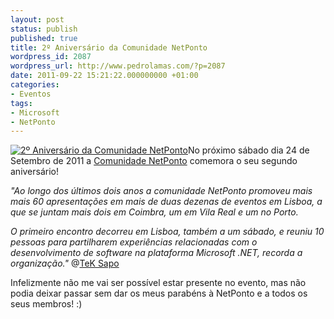 ```yaml
---
layout: post
status: publish
published: true
title: 2º Aniversário da Comunidade NetPonto
wordpress_id: 2087
wordpress_url: http://www.pedrolamas.com/?p=2087
date: 2011-09-22 15:21:22.000000000 +01:00
categories:
- Eventos
tags:
- Microsoft
- NetPonto
---
```

[![](/wp-content/uploads/2011/09/2º-Aniversário-da-Comunidade-NetPonto.png "2º Aniversário da Comunidade NetPonto")](http://netponto.org/)No próximo sábado dia 24 de Setembro de 2011 a [Comunidade NetPonto](http://netponto.org/) comemora o seu segundo aniversário!

*"Ao longo dos últimos dois anos a comunidade NetPonto promoveu mais mais 60 apresentações em mais de duas dezenas de eventos em Lisboa, a que se juntam mais dois em Coimbra, um em Vila Real e um no Porto.*

*O primeiro encontro decorreu em Lisboa, também a um sábado, e reuniu 10 pessoas para partilharem experiências relacionadas com o desenvolvimento de software na plataforma Microsoft .NET, recorda a organização."* @[TeK Sapo](http://tek.sapo.pt/tek_expert/agenda_comunidade_netponto_assinala_2_anos_1187731.html)

Infelizmente não me vai ser possível estar presente no evento, mas não podia deixar passar sem dar os meus parabéns à NetPonto e a todos os seus membros! :)
